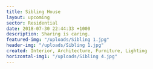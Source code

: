 ```yaml
---
title: Sibling House
layout: upcoming
sector: Residential
date: 2018-07-30 22:44:33 +1000
description: Sharing is caring.
featured-img: "/uploads/Sibling 1.jpg"
header-img: "/uploads/Sibling 1.jpg"
created: Interior, Architecture, Furniture, Lighting
horizontal-img1: "/uploads/Sibling 4.jpg"
---
```

